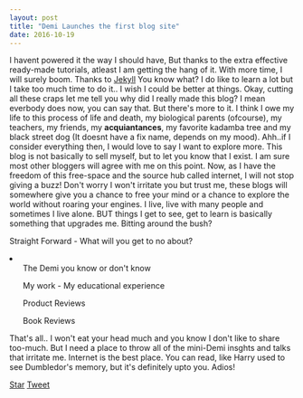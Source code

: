 ```yaml
---
layout: post
title: "Demi Launches the first blog site"
date: 2016-10-19
---
```

<!-- Place this tag in your head or just before your close body tag. -->
<script async defer src="https://buttons.github.io/buttons.js"></script>

I havent powered it the way I should have, But thanks to the extra effective ready-made tutorials, atleast I am getting the hang of it. With more time, I will surely boom. Thanks to [Jekyll](http://jekyllrb.com)
You know what? I do like to learn a lot but I take too much time to do it.. I wish I could be better at things. 
Okay, cutting all these craps let me tell you why did I really made this blog? I mean everbody does now, you can say that. But there's more to it. I think I owe my life to this process of life and death, my biological parents (ofcourse), my teachers, my friends, my <b>acquiantances</b>, my favorite kadamba tree and my black street dog (It doesnt have a fix name, depends on my mood). Ahh..if I consider everything then, I would love to say I want to explore more. This blog is not basically to sell myself, but to let you know that I exist. I am sure most other bloggers will agree with me on this point. Now, as I have the freedom of this free-space and the source hub called internet, I will not stop giving a buzz! Don't worry I won't irritate you but trust me, these blogs will somewhere give you a chance to free your mind or a chance to explore the world without roaring your engines. I live, live with many people and sometimes I live alone. BUT things I get to see, get to learn is basically something that upgrades me. Bitting around the bush?

<h>Straight Forward - What will you get to no about?<h>
<li><ul> The Demi you know or don't know </ul>
<ul> My work - My educational experience </ul>
<ul> Product Reviews </ul>
<ul> Book Reviews </ul>

That's all.. I won't eat your head much and you know I don't like to share too-much. But I need a place to throw all of the mini-Demi insghts and talks that irritate me. Internet is the best place. You can read, like Harry used to see Dumbledor's memory, but it's definitely upto you. Adios!  

<!-- Place this tag where you want the button to render. -->
<a class="github-button" href="https://github.com/ntkme/github-buttons" data-icon="octicon-star" data-style="mega" data-count-href="/ntkme/github-buttons/stargazers" data-count-api="/repos/ntkme/github-buttons#stargazers_count" data-count-aria-label="# stargazers on GitHub" aria-label="Star ntkme/github-buttons on GitHub">Star</a>
<a href="https://twitter.com/share" class="twitter-share-button" data-show-count="false">Tweet</a><script async src="//platform.twitter.com/widgets.js" charset="utf-8"></script>
